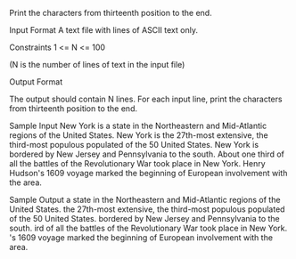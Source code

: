 Print the characters from thirteenth position to the end.

Input Format
A text file with lines of ASCII text only.

Constraints
1 <= N <= 100

(N is the number of lines of text in the input file)

Output Format

The output should contain N lines. For each input line, print the characters from thirteenth position to the end.

Sample Input
New York is a state in the Northeastern and Mid-Atlantic regions of the United States. 
New York is the 27th-most extensive, the third-most populous populated of the 50 United States. 
New York is bordered by New Jersey and Pennsylvania to the south.
About one third of all the battles of the Revolutionary War took place in New York.
Henry Hudson's 1609 voyage marked the beginning of European involvement with the area.


Sample Output
a state in the Northeastern and Mid-Atlantic regions of the United States. 
the 27th-most extensive, the third-most populous populated of the 50 United States. 
bordered by New Jersey and Pennsylvania to the south.
ird of all the battles of the Revolutionary War took place in New York.
's 1609 voyage marked the beginning of European involvement with the area.